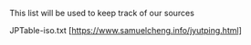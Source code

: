 This list will be used to keep track of our sources

JPTable-iso.txt [https://www.samuelcheng.info/jyutping.html] 